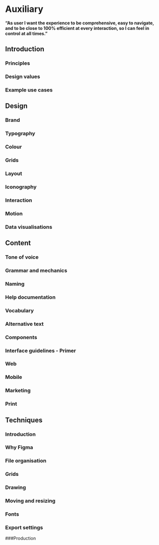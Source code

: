 # Auxiliary

**“As user I want the experience to be comprehensive, easy to navigate, and to be close to 100% efficient at every interaction, so I can feel in control at all times.”**

## Introduction
### Principles
### Design values
### Example use cases
## Design
### Brand
### Typography
### Colour
### Grids
### Layout
### Iconography
### Interaction
### Motion
### Data visualisations

## Content
### Tone of voice
### Grammar and mechanics
### Naming
### Help documentation
### Vocabulary
### Alternative text 

### Components
### Interface guidelines - Primer
### Web
### Mobile
### Marketing
### Print
## Techniques
### Introduction
### Why Figma
### File organisation
### Grids
### Drawing
### Moving and resizing
### Fonts
### Export settings
###Production



